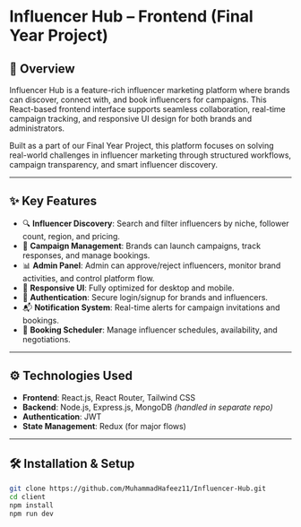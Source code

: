 # Influencer Hub – Frontend (Final Year Project)

## 📌 Overview
Influencer Hub is a feature-rich influencer marketing platform where brands can discover, connect with, and book influencers for campaigns. This React-based frontend interface supports seamless collaboration, real-time campaign tracking, and responsive UI design for both brands and administrators.

Built as a part of our Final Year Project, this platform focuses on solving real-world challenges in influencer marketing through structured workflows, campaign transparency, and smart influencer discovery.

---

## ✨ Key Features

- 🔍 **Influencer Discovery**: Search and filter influencers by niche, follower count, region, and pricing.
- 📁 **Campaign Management**: Brands can launch campaigns, track responses, and manage bookings.
- 📊 **Admin Panel**: Admin can approve/reject influencers, monitor brand activities, and control platform flow.
- 📱 **Responsive UI**: Fully optimized for desktop and mobile.
- 🔐 **Authentication**: Secure login/signup for brands and influencers.
- 📬 **Notification System**: Real-time alerts for campaign invitations and bookings.
- 📅 **Booking Scheduler**: Manage influencer schedules, availability, and negotiations.

---

## ⚙️ Technologies Used

- **Frontend**: React.js, React Router, Tailwind CSS
- **Backend**: Node.js, Express.js, MongoDB *(handled in separate repo)*
- **Authentication**: JWT
- **State Management**: Redux (for major flows)

---

## 🛠 Installation & Setup

```bash
git clone https://github.com/MuhammadHafeez11/Influencer-Hub.git
cd client
npm install
npm run dev
